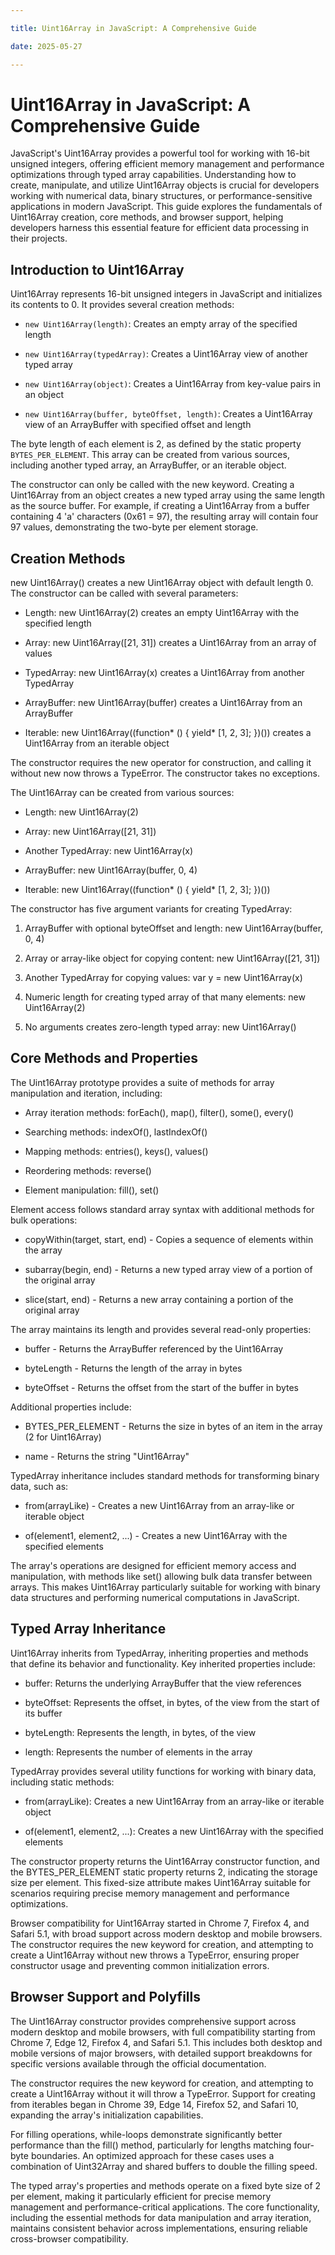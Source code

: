 ```yaml
---

title: Uint16Array in JavaScript: A Comprehensive Guide

date: 2025-05-27

---
```



# Uint16Array in JavaScript: A Comprehensive Guide

JavaScript's Uint16Array provides a powerful tool for working with 16-bit unsigned integers, offering efficient memory management and performance optimizations through typed array capabilities. Understanding how to create, manipulate, and utilize Uint16Array objects is crucial for developers working with numerical data, binary structures, or performance-sensitive applications in modern JavaScript. This guide explores the fundamentals of Uint16Array creation, core methods, and browser support, helping developers harness this essential feature for efficient data processing in their projects.


## Introduction to Uint16Array

Uint16Array represents 16-bit unsigned integers in JavaScript and initializes its contents to 0. It provides several creation methods:

- `new Uint16Array(length)`: Creates an empty array of the specified length

- `new Uint16Array(typedArray)`: Creates a Uint16Array view of another typed array

- `new Uint16Array(object)`: Creates a Uint16Array from key-value pairs in an object

- `new Uint16Array(buffer, byteOffset, length)`: Creates a Uint16Array view of an ArrayBuffer with specified offset and length

The byte length of each element is 2, as defined by the static property `BYTES_PER_ELEMENT`. This array can be created from various sources, including another typed array, an ArrayBuffer, or an iterable object.

The constructor can only be called with the new keyword. Creating a Uint16Array from an object creates a new typed array using the same length as the source buffer. For example, if creating a Uint16Array from a buffer containing 4 'a' characters (0x61 = 97), the resulting array will contain four 97 values, demonstrating the two-byte per element storage.


## Creation Methods

new Uint16Array() creates a new Uint16Array object with default length 0. The constructor can be called with several parameters:

- Length: new Uint16Array(2) creates an empty Uint16Array with the specified length

- Array: new Uint16Array([21, 31]) creates a Uint16Array from an array of values

- TypedArray: new Uint16Array(x) creates a Uint16Array from another TypedArray

- ArrayBuffer: new Uint16Array(buffer) creates a Uint16Array from an ArrayBuffer

- Iterable: new Uint16Array((function* () { yield* [1, 2, 3]; })()) creates a Uint16Array from an iterable object

The constructor requires the new operator for construction, and calling it without new now throws a TypeError. The constructor takes no exceptions.

The Uint16Array can be created from various sources:

- Length: new Uint16Array(2)

- Array: new Uint16Array([21, 31])

- Another TypedArray: new Uint16Array(x)

- ArrayBuffer: new Uint16Array(buffer, 0, 4)

- Iterable: new Uint16Array((function* () { yield* [1, 2, 3]; })())

The constructor has five argument variants for creating TypedArray:

1. ArrayBuffer with optional byteOffset and length: new Uint16Array(buffer, 0, 4)

2. Array or array-like object for copying content: new Uint16Array([21, 31])

3. Another TypedArray for copying values: var y = new Uint16Array(x)

4. Numeric length for creating typed array of that many elements: new Uint16Array(2)

5. No arguments creates zero-length typed array: new Uint16Array()


## Core Methods and Properties

The Uint16Array prototype provides a suite of methods for array manipulation and iteration, including:

- Array iteration methods: forEach(), map(), filter(), some(), every()

- Searching methods: indexOf(), lastIndexOf()

- Mapping methods: entries(), keys(), values()

- Reordering methods: reverse()

- Element manipulation: fill(), set()

Element access follows standard array syntax with additional methods for bulk operations:

- copyWithin(target, start, end) - Copies a sequence of elements within the array

- subarray(begin, end) - Returns a new typed array view of a portion of the original array

- slice(start, end) - Returns a new array containing a portion of the original array

The array maintains its length and provides several read-only properties:

- buffer - Returns the ArrayBuffer referenced by the Uint16Array

- byteLength - Returns the length of the array in bytes

- byteOffset - Returns the offset from the start of the buffer in bytes

Additional properties include:

- BYTES_PER_ELEMENT - Returns the size in bytes of an item in the array (2 for Uint16Array)

- name - Returns the string "Uint16Array"

TypedArray inheritance includes standard methods for transforming binary data, such as:

- from(arrayLike) - Creates a new Uint16Array from an array-like or iterable object

- of(element1, element2, ...) - Creates a new Uint16Array with the specified elements

The array's operations are designed for efficient memory access and manipulation, with methods like set() allowing bulk data transfer between arrays. This makes Uint16Array particularly suitable for working with binary data structures and performing numerical computations in JavaScript.


## Typed Array Inheritance

Uint16Array inherits from TypedArray, inheriting properties and methods that define its behavior and functionality. Key inherited properties include:

- buffer: Returns the underlying ArrayBuffer that the view references

- byteOffset: Represents the offset, in bytes, of the view from the start of its buffer

- byteLength: Represents the length, in bytes, of the view

- length: Represents the number of elements in the array

TypedArray provides several utility functions for working with binary data, including static methods:

- from(arrayLike): Creates a new Uint16Array from an array-like or iterable object

- of(element1, element2, ...): Creates a new Uint16Array with the specified elements

The constructor property returns the Uint16Array constructor function, and the BYTES_PER_ELEMENT static property returns 2, indicating the storage size per element. This fixed-size attribute makes Uint16Array suitable for scenarios requiring precise memory management and performance optimizations.

Browser compatibility for Uint16Array started in Chrome 7, Firefox 4, and Safari 5.1, with broad support across modern desktop and mobile browsers. The constructor requires the new keyword for creation, and attempting to create a Uint16Array without new throws a TypeError, ensuring proper constructor usage and preventing common initialization errors.


## Browser Support and Polyfills

The Uint16Array constructor provides comprehensive support across modern desktop and mobile browsers, with full compatibility starting from Chrome 7, Edge 12, Firefox 4, and Safari 5.1. This includes both desktop and mobile versions of major browsers, with detailed support breakdowns for specific versions available through the official documentation.

The constructor requires the new keyword for creation, and attempting to create a Uint16Array without it will throw a TypeError. Support for creating from iterables began in Chrome 39, Edge 14, Firefox 52, and Safari 10, expanding the array's initialization capabilities.

For filling operations, while-loops demonstrate significantly better performance than the fill() method, particularly for lengths matching four-byte boundaries. An optimized approach for these cases uses a combination of Uint32Array and shared buffers to double the filling speed.

The typed array's properties and methods operate on a fixed byte size of 2 per element, making it particularly efficient for precise memory management and performance-critical applications. The core functionality, including the essential methods for data manipulation and array iteration, maintains consistent behavior across implementations, ensuring reliable cross-browser compatibility.

